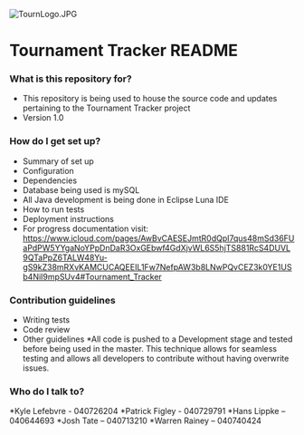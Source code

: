 ![TournLogo.JPG](https://bitbucket.org/repo/5eLaRr/images/1445101553-TournLogo.JPG)

# Tournament Tracker README #


### What is this repository for? ###

* This repository is being used to house the source code and updates pertaining to the Tournament Tracker project
* Version 1.0

### How do I get set up? ###

* Summary of set up
* Configuration
* Dependencies
* Database being used is mySQL
* All Java development is being done in Eclipse Luna IDE
* How to run tests
* Deployment instructions
* For progress documentation visit: https://www.icloud.com/pages/AwBvCAESEJmtR0dQpI7qus48mSd36FUaPdPW5YYgaNoYPpDnDaR3OxGEbwf4GdXjvWL6S5hjTS881RcS4DUVL9QTaPpZ6TALW48Yu-gS9kZ38mRXvKAMCUCAQEEIL1Fw7NefpAW3b8LNwPQvCEZ3k0YE1USb4NiI9mpSUv4#Tournament_Tracker

### Contribution guidelines ###

* Writing tests
* Code review
* Other guidelines
*All code is pushed to a Development stage and tested before being used in the master.
This technique allows for seamless testing and allows all developers to contribute without having overwrite issues.

### Who do I talk to? ###

*Kyle Lefebvre - 040726204
*Patrick Figley - 040729791
*Hans Lippke – 040644693
*Josh Tate – 040713210
*Warren Rainey – 040740424